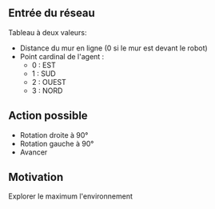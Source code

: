 ## Entrée du réseau 

Tableau à deux valeurs: 
- Distance du mur en ligne (0 si le mur est devant le robot)
- Point cardinal de l'agent : 
    - 0 : EST
    - 1 : SUD
    - 2 : OUEST
    - 3 : NORD
    
    
 ## Action possible
 
- Rotation droite à 90°
- Rotation gauche à 90°
- Avancer


## Motivation 

Explorer le maximum l'environnement
 
